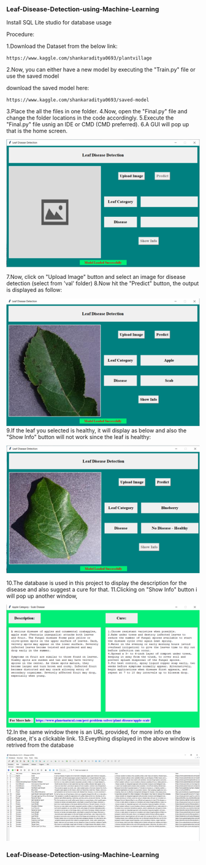 ### Leaf-Disease-Detection-using-Machine-Learning

Install SQL Lite studio for database usage

Procedure:

1.Download the Dataset from the below link:
```
https://www.kaggle.com/shankaraditya0693/plantvillage
```
2.Now, you can either have a new model by executing the "Train.py" file or use the saved model

download the saved model here:
```
https://www.kaggle.com/shankaraditya0693/saved-model
```
3.Place the all the files in one folder.
4.Now, open the "Final.py" file and change the folder locations in the code accordingly.
5.Execute the "Final.py" file usnig an IDE or CMD (CMD preferred).
6.A GUI will pop up that is the home screen.

![Main Screen](Main_screen.png)

7.Now, click on "Upload Image" button and select an image for disease detection (select from 'val' folder)
8.Now hit the "Predict" button, the output is displayed as follow:

![Output 1](Output1.png)
9.If the leaf you selected is healthy, it will display as below and also the "Show Info" button will not work since the leaf is healthy:

![Output 2](Output3.png)

10.The database is used in this project to display the description for the disease and also suggest a cure for that.
11.Clicking on "Show Info" button i will pop up another window,

![Output 3](Output2.png)
12.In the same window there is an URL provided, for more info on the disease, it's a clickable link.
13.Eveything displayed in the above window is retrived from the database

![Database](Database.png)

### Leaf-Disease-Detection-using-Machine-Learning
